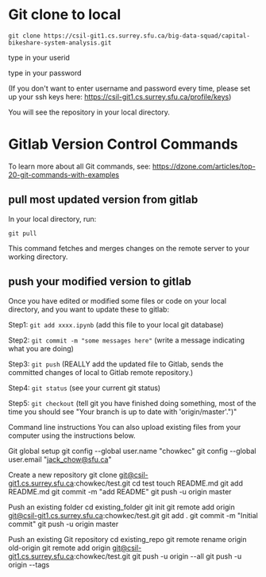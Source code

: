 # Git clone to local
```git clone https://csil-git1.cs.surrey.sfu.ca/big-data-squad/capital-bikeshare-system-analysis.git```

type in your userid

type in your password

(If you don't want to enter username and password every time, please set up your ssh keys here: https://csil-git1.cs.surrey.sfu.ca/profile/keys)

You will see the repository in your local directory. 


#  Gitlab Version Control Commands
To learn more about all Git commands, see: https://dzone.com/articles/top-20-git-commands-with-examples
## pull most updated version from gitlab

In your local directory, run:

```git pull```

This command fetches and merges changes on the remote server to your working directory.


## push your modified version to gitlab

Once you have edited or modified some files or code on your local directory, and you want to update these to gitlab:

Step1: ```git add xxxx.ipynb```   (add this file to your local git database)

Step2: ```git commit -m "some messages here"```  (write a message indicating what you are doing)

Step3: ```git push```   (REALLY add the updated file to Gitlab, sends the committed changes of local to Gitlab remote repository.)

Step4: ```git status``` (see your current git status)

Step5: ```git checkout``` (tell git you have finished doing something, most of the time you should see "Your branch is up to date with 'origin/master'.")"


Command line instructions
You can also upload existing files from your computer using the instructions below.


Git global setup
git config --global user.name "chowkec"
git config --global user.email "jack_chow@sfu.ca"

Create a new repository
git clone git@csil-git1.cs.surrey.sfu.ca:chowkec/test.git
cd test
touch README.md
git add README.md
git commit -m "add README"
git push -u origin master

Push an existing folder
cd existing_folder
git init
git remote add origin git@csil-git1.cs.surrey.sfu.ca:chowkec/test.git
git add .
git commit -m "Initial commit"
git push -u origin master

Push an existing Git repository
cd existing_repo
git remote rename origin old-origin
git remote add origin git@csil-git1.cs.surrey.sfu.ca:chowkec/test.git
git push -u origin --all
git push -u origin --tags